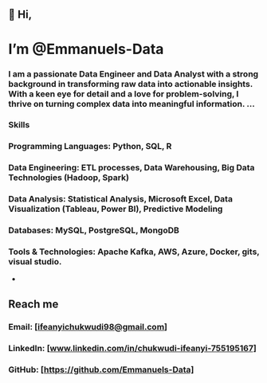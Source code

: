 ## 👋 Hi,
# I’m @Emmanuels-Data
### I am a passionate Data Engineer and Data Analyst with a strong background in transforming raw data into actionable insights. With a keen eye for detail and a love for problem-solving, I thrive on turning complex data into meaningful information. ...
### Skills
### Programming Languages: Python, SQL, R

### Data Engineering: ETL processes, Data Warehousing, Big Data Technologies (Hadoop, Spark)

### Data Analysis: Statistical Analysis, Microsoft Excel, Data Visualization (Tableau, Power BI), Predictive Modeling

### Databases: MySQL, PostgreSQL, MongoDB

### Tools & Technologies: Apache Kafka, AWS, Azure, Docker, gits, visual studio.
-
## Reach me
### Email: [ifeanyichukwudi98@gmail.com]
### LinkedIn: [www.linkedin.com/in/chukwudi-ifeanyi-755195167]
### GitHub: [https://github.com/Emmanuels-Data]
